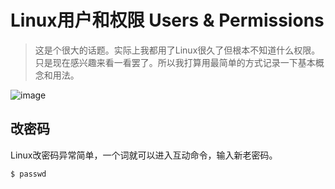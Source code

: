 # Linux用户和权限 Users & Permissions
> 这是个很大的话题。实际上我都用了Linux很久了但根本不知道什么权限。只是现在感兴趣来看一看罢了。所以我打算用最简单的方式记录一下基本概念和用法。

![image](https://user-images.githubusercontent.com/14041622/45772265-c2333280-bc79-11e8-9236-b97d121d3706.png)


## 改密码
Linux改密码异常简单，一个词就可以进入互动命令，输入新老密码。
```sh
$ passwd
```
